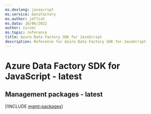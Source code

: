 ```yaml
---
ms.devlang: javascript
ms.service: datafactory
ms.author: jeffish
ms.data: 10/06/2022
author: xirzec
ms.topic: reference
title: Azure Data Factory SDK for JavaScript
description: Reference for Azure Data Factory SDK for JavaScript
---
```

# Azure Data Factory SDK for JavaScript - latest

## Management packages - latest
[!INCLUDE [mgmt-packages](data-factory-mgmt-index.md)]
